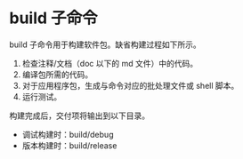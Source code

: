 # build 子命令

build 子命令用于构建软件包。缺省构建过程如下所示。

1. 检查注释/文档（doc 以下的 md 文件）中的代码。
2. 编译包所需的代码。
3. 对于应用程序包，生成与命令对应的批处理文件或 shell 脚本。
4. 运行测试。

构建完成后，交付项将输出到以下目录。

* 调试构建时：build/debug
* 版本构建时：build/release
